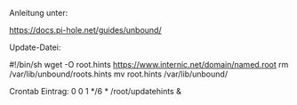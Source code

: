 Anleitung unter:

https://docs.pi-hole.net/guides/unbound/

Update-Datei:

#!/bin/sh
wget -O root.hints https://www.internic.net/domain/named.root
rm /var/lib/unbound/roots.hints
mv root.hints /var/lib/unbound/

Crontab Eintrag:
0 0 1 */6 * /root/updatehints &



